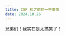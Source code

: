 ```yaml
---
title: CSP 和之前的一些事情
date: 2024.10.26
---
```


兄弟们！我实在是太搞笑了！
<!--stackedit_data:
eyJoaXN0b3J5IjpbLTgyNDAyODg5NF19
-->
